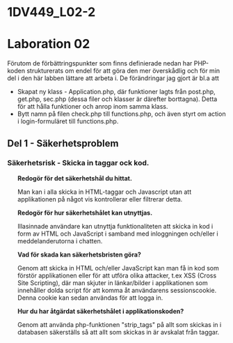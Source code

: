 1DV449_L02-2
============
<h1>Laboration 02</h1>
<p>
Förutom de förbättringspunkter som finns definierade nedan har PHP-koden strukturerats om endel för att göra den mer
överskådlig och för min del i den här labben lättare att arbeta i. De förändringar jag gjort är bl.a att 
<ul>
<li>Skapat ny klass - Application.php, där funktioner lagts från post.php, get.php, sec.php (dessa filer och klasser är därefter borttagna). Detta för att hålla funktioner och anrop inom samma klass.
</li>
<li>
Bytt namn på filen check.php till functions.php,  och även styrt om action i login-formuläret till functions.php.
</li>
</ul>
</p>
<h2>Del 1 - Säkerhetsproblem</h2>
<h3>Säkerhetsrisk - Skicka in taggar ock kod.</h3>
<ul>
<strong>
Redogör för det säkerhetshål du hittat.
</strong>
<p>
Man kan i alla skicka in HTML-taggar och Javascript utan att applikationen på något vis kontrollerar eller filtrerar detta.
</p>
<strong>
Redogör för hur säkerhetshålet kan utnyttjas.
</strong>
<p>
Illasinnade användare kan utnyttja funktionaliteten att skicka in kod i form av HTML och JavaScript i samband med inloggningen och/eller i meddelanderutorna i chatten.
</p>
<strong>
Vad för skada kan säkerhetsbristen göra?
</strong>
<p>
Genom att skicka in HTML och/eller JavaScript kan man få in kod som förstör applikationen eller för att utföra olika attacker, t.ex XSS (Cross Site Scripting), där man skjuter in länkar/bilder i applikationen som innehåller dolda script för att komma åt användarens sessionscookie. Denna cookie kan sedan användas för att logga in.
</p>
<strong>
Hur du har åtgärdat säkerhetshålet i applikationskoden?
</strong>
<p>
Genom att använda php-funktionen "strip_tags" på allt som skickas in i databasen säkerställs så att allt som skickas in är avskalat från taggar.
</p>
